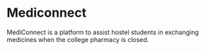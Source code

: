 # Mediconnect
MediConnect is a platform to assist hostel students in exchanging medicines
when the college pharmacy is closed.
